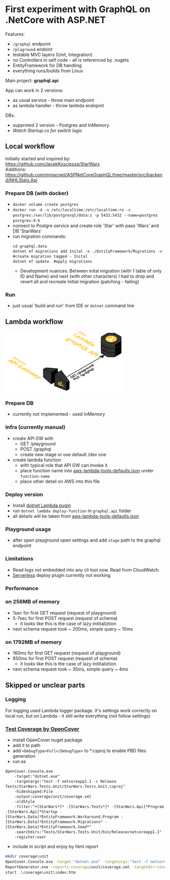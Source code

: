 # First experiment with GraphQL on .NetCore with ASP.NET

Features: 
- `/graphql` endpoint
- `/plaground` endoint
- testable MVC layers (Unit, Integration)
- no Controllers in self code - all is referenced by .nugets
- EntityFramework for DB handling
- everything runs/builds from Linux  

Main project: __graphql.api__

App can work in 2 versions:
* as usual service - throw main endpoint
* as lambda handler - throw lambda endopint

DBs: 
* supproted 2 version - Postgres and InMemory. 
* _Watch Startup.cs for switch logic_

## Local workflow
Initially started and inspired by: https://github.com/JacekKosciesza/StarWars \
Additions: https://github.com/mmacneil/ASPNetCoreGraphQL/tree/master/src/backend/NHLStats.Api

### Prepare DB (with docker)
* `docker volume create postgres`
* `docker run -d -v /etc/localtime:/etc/localtime:ro -v postgres:/var/lib/postgresql/data:z -p 5432:5432 --name=postgres postgres:9.6`
* connect to Postgre service and create role 'Star' with pass 'Wars' and DB 'StarWars'
* run migration commands:
  ```
  cd graphql.data
  dotnet ef migrations add Inital -o ./EntityFramework/Migrations -v #create migration tagged - Inital
  dotnet ef update  #apply migrations 
  ```
  * Development nuances: Between inital migration (with 1 table of only ID and Name) and next (with other characters) I had to drop and revert all
    and recreate Initial migration (patching - failing)
### Run
* just usual 'build and run' from IDE or `dotnet` command line

## Lambda workflow

![schema](./graphQL-API.png)

### Prepare DB
* currently not implemented - used InMemory

### Infra (currently manual)
* create API GW with 
  * GET /playground
  * POST /graphql
  * create new stage or use default /dev one
* create lambda function
  * with typical role that API GW can invoke it
  * place function name into [aws-lambda-tools-defaults.json](./graphql.api/aws-lambda-tools-defaults.json) under `function-name`
  * place other detail on AWS into this file
  
### Deploy version
* Install [dotnet Lambda pugin](https://github.com/aws/aws-extensions-for-dotnet-cli)
* run `dotnet lambda deploy-function` in `graphql.api` folder
* all details will be taken from [aws-lambda-tools-defaults.json](./graphql.api/aws-lambda-tools-defaults.json)

### Playground usage
* after open playground open settings and add `stage` path to the graphql endpoint

### Limitations
* Read logs not embedded into any cli tool now. Read from CloudWatch.
* [Serverless](https://serverless.com) deploy plugin currently not working

### Performance

### on 256MB of memory
* 1sec for first GET request (request of playground)
* 5-7sec for first POST request (request of schema)
  * it looks like this is the case of lazy inititaliztion
* next schema request took ~ 200ms, simple query ~ 10ms

### on 1792MB of memory
* 160ms for first GET request (request of playground)
* 850ms for first POST request (request of schema)
  * it looks like this is the case of lazy inititaliztion
* next schema request took ~ 35ms, simple query ~ 4ms

## Skipped or unclear parts

### Logging

For logging used Lambda logger package. It's settings work correctly on local run, but on Lambda - it still write everything (not follow settings) 

### [Test Coverage by OpenCover](https://github.com/JacekKosciesza/StarWars#code-coverage)

* install OpenCover nuget package
* add it to path
* add `<DebugType>Full</DebugType>` to *.csproj <PropertyGroup> to enable PBD files generation
* run as 
```
OpenCover.Console.exe
    -target:"dotnet.exe"
    -targetargs:"test -f netcoreapp1.1 -c Release Tests/StarWars.Tests.Unit/StarWars.Tests.Unit.csproj"
    -hideskipped:File
    -output:coverage/unit/coverage.xml
    -oldStyle
    -filter:"+[StarWars*]* -[StarWars.Tests*]* -[StarWars.Api]*Program -[StarWars.Api]*Startup -[StarWars.Data]*EntityFramework.Workaround.Program -[StarWars.Data]*EntityFramework.Migrations* -[StarWars.Data]*EntityFramework.Seed*"
    -searchdirs:"Tests/StarWars.Tests.Unit/bin/Release/netcoreapp1.1"
    -register:user
```
* include in script and enjoy by html report 
```bash
mkdir coverage\unit
OpenCover.Console.exe -target:"dotnet.exe" -targetargs:"test -f netcoreapp1.1 -c Release Tests/StarWars.Tests.Unit/StarWars.Tests.Unit.csproj" -hideskipped:File -output:coverage/unit/coverage.xml -oldStyle -filter:"+[StarWars*]* -[StarWars.Tests*]* -[StarWars.Api]*Program -[StarWars.Api]*Startup -[StarWars.Data]*EntityFramework.Workaround.Program -[StarWars.Data]*EntityFramework.Migrations* -[StarWars.Data]*EntityFramework.Seed*" -searchdirs:"Tests/StarWars.Tests.Unit/bin/Release/netcoreapp1.1" -register:user
ReportGenerator.exe -reports:coverage/unit/coverage.xml -targetdir:coverage/unit -verbosity:Error
start .\coverage\unit\index.htm
```
